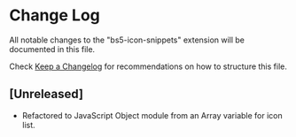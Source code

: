 # Change Log

All notable changes to the "bs5-icon-snippets" extension will be documented in this file.

Check [Keep a Changelog](http://keepachangelog.com/) for recommendations on how to structure this file.

## [Unreleased]

- Refactored to JavaScript Object module from an Array variable for icon list.
